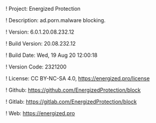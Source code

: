 ! Project: Energized Protection

! Description: ad.porn.malware blocking.

! Version: 6.0.1.20.08.232.12

! Build Version: 20.08.232.12

! Build Date: Wed, 19 Aug 20 12:00:18

! Version Code: 2321200

! License: CC BY-NC-SA 4.0, https://energized.pro/license

! Github: https://github.com/EnergizedProtection/block

! Gitlab: https://gitlab.com/EnergizedProtection/block


! Web: https://energized.pro
